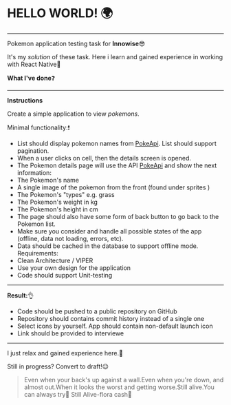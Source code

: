 # HELLO WORLD! :earth_africa:
**********
Pokemon application testing task for **Innowise**:sunglasses:

It's my *solution* of these task. Here i learn and gained experience in working with React Native:blue_heart:

**What I've done**:question:
**********
**Instructions**

Create a simple application to view *pokemons*.

Minimal functionality::exclamation:

* List should display pokemon names from [PokeApi](https://pokeapi.co/api/v2/pokemon).
List should support pagination.
* When a user clicks on cell, then the details screen is opened.
* The Pokemon details page will use the API [PokeApi](https://pokeapi.co/api/v2/pokemon/{id}/)
and show the next information:
* The Pokemon's name
* A single image of the pokemon from the front (found under sprites )
* The Pokemon's "types" e.g. grass
* The Pokemon's weight in kg
* The Pokemon's height in cm
* The page should also have some form of back button to go back to the
Pokemon list.
* Make sure you consider and handle all possible states of the app (offline, data
not loading, errors, etc).
* Data should be cached in the database to support offline mode.
Requirements:
* Clean Architecture / VIPER
* Use your own design for the application
* Code should support Unit-testing
**********
**Result:**:ok_hand:

* Code should be pushed to a public repository on GitHub
* Repository should contains commit history instead of a single one
* Select icons by yourself. App should contain non-default launch icon
* Link should be provided to interviewe
**********
I just relax and gained experience here.:metal:

Still in progress? Convert to draft!:wink:

>Even when your back's up against a wall.Even when you're down, and almost out.When it looks the worst and getting worse.Still alive.You can always try:microphone: Still Alive-flora cash:hibiscus: 
